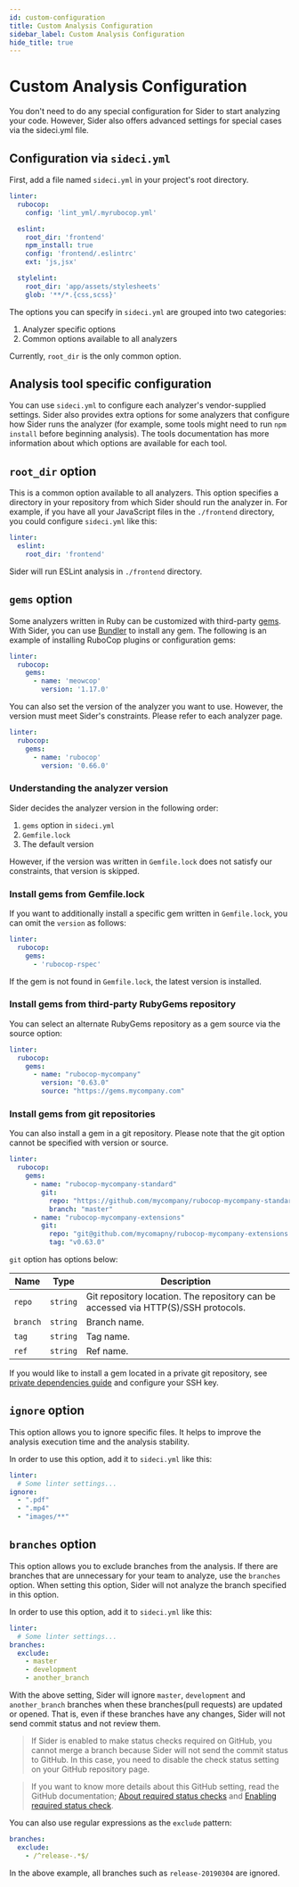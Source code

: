 ```yaml
---
id: custom-configuration
title: Custom Analysis Configuration
sidebar_label: Custom Analysis Configuration
hide_title: true
---
```


# Custom Analysis Configuration

You don't need to do any special configuration for Sider to start analyzing your code. However, Sider also offers advanced settings for special cases via the sideci.yml file.

## Configuration via `sideci.yml`

First, add a file named `sideci.yml` in your project's root directory.

```yaml:sideci.yml
linter:
  rubocop:
    config: 'lint_yml/.myrubocop.yml'

  eslint:
    root_dir: 'frontend'
    npm_install: true
    config: 'frontend/.eslintrc'
    ext: 'js,jsx'

  stylelint:
    root_dir: 'app/assets/stylesheets'
    glob: '**/*.{css,scss}'
```

The options you can specify in `sideci.yml` are grouped into two categories:

1. Analyzer specific options
2. Common options available to all analyzers

Currently, `root_dir` is the only common option.

## Analysis tool specific configuration

You can use `sideci.yml` to configure each analyzer's vendor-supplied settings. Sider also provides extra options for some analyzers that configure how Sider runs the analyzer (for example, some tools might need to run `npm install` before beginning analysis). The tools documentation has more information about which options are available for each tool.

## `root_dir` option

This is a common option available to all analyzers. This option specifies a directory in your repository from which Sider should run the analyzer in. For example, if you have all your JavaScript files in the `./frontend` directory, you could configure `sideci.yml` like this:

```yaml:sideci.yml
linter:
  eslint:
    root_dir: 'frontend'
```

Sider will run ESLint analysis in `./frontend` directory.

## `gems` option

Some analyzers written in Ruby can be customized with third-party [gems](https://rubygems.org/). With Sider, you can use [Bundler](https://bundler.io/) to install any gem. The following is an example of installing RuboCop plugins or configuration gems:

```yaml:sideci.yml
linter:
  rubocop:
    gems:
      - name: 'meowcop'
        version: '1.17.0'
```

You can also set the version of the analyzer you want to use. However, the version must meet Sider's constraints. Please refer to each analyzer page.

```yaml:sideci.yml
linter:
  rubocop:
    gems:
      - name: 'rubocop'
        version: '0.66.0'
```

### Understanding the analyzer version

Sider decides the analyzer version in the following order:

1. `gems` option in `sideci.yml`
2. `Gemfile.lock`
3. The default version

However, if the version was written in `Gemfile.lock` does not satisfy our constraints, that version is skipped.

### Install gems from Gemfile.lock

If you want to additionally install a specific gem written in `Gemfile.lock`, you can omit the `version` as follows:

```yaml:sideci.yml
linter:
  rubocop:
    gems:
      - 'rubocop-rspec'
```

If the gem is not found in `Gemfile.lock`, the latest version is installed.

### Install gems from third-party RubyGems repository

You can select an alternate RubyGems repository as a gem source via the source option:

```yaml:sideci.yml
linter:
  rubocop:
    gems:
      - name: "rubocop-mycompany"
        version: "0.63.0"
        source: "https://gems.mycompany.com"
```

### Install gems from git repositories

You can also install a gem in a git repository. Please note that the git option cannot be specified with version or source.

```yaml:sideci.yml
linter:
  rubocop:
    gems:
      - name: "rubocop-mycompany-standard"
        git:
          repo: "https://github.com/mycompany/rubocop-mycompany-standard.git"
          branch: "master"
      - name: "rubocop-mycompany-extensions"
        git:
          repo: "git@github.com/mycomapny/rubocop-mycompany-extensions.git"
          tag: "v0.63.0"
```

`git` option has options below:

| Name | Type | Description |
| ---- | ---- | ----------- |
| `repo` | `string` | Git repository location. The repository can be accessed via HTTP(S)/SSH protocols. |
| `branch` | `string` | Branch name. |
| `tag` | `string` | Tag name. |
| `ref` | `string` | Ref name. |

If you would like to install a gem located in a private git repository, see [private dependencies guide](../advanced-settings/private-dependencies.md) and configure your SSH key.

## `ignore` option

This option allows you to ignore specific files. It helps to improve the analysis execution time and the analysis stability.

In order to use this option, add it to `sideci.yml` like this:

```yaml:sideci.yml
linter:
  # Some linter settings...
ignore:
  - ".pdf"
  - ".mp4"
  - "images/**"
```

## `branches` option

This option allows you to exclude branches from the analysis. If there are branches that are unnecessary for your team to analyze, use the `branches` option.
When setting this option, Sider will not analyze the branch specified in this option.

In order to use this option, add it to `sideci.yml` like this:

```yaml:sideci.yml
linter:
  # Some linter settings...
branches:
  exclude:
    - master
    - development
    - another_branch
```

With the above setting, Sider will ignore `master`, `development` and `another_branch` branches when these branches(pull requests) are updated or opened. That is, even if these branches have any changes, Sider will not send commit status and not review them.

> If Sider is enabled to make status checks required on GitHub, you cannot merge a branch because Sider will not send the commit status to GitHub.
> In this case, you need to disable the check status setting on your GitHub repository page.

> If you want to know more details about this GitHub setting, read the GitHub documentation; [About required status checks](https://help.github.com/articles/about-required-status-checks/) and [Enabling required status check](https://help.github.com/articles/enabling-required-status-checks/).

You can also use regular expressions as the `exclude` pattern:

```yaml:sideci.yml
branches:
  exclude:
    - /^release-.*$/
```

In the above example, all branches such as `release-20190304` are ignored.
